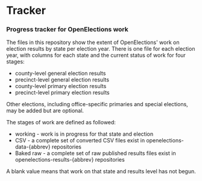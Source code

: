 # Tracker
### Progress tracker for OpenElections work

The files in this repository show the extent of OpenElections' work on election results by state per election year. There is one file for each election year, with columns for each state and the current status of work for four stages:

* county-level general election results
* precinct-level general election results
* county-level primary election results
* precinct-level primary election results

Other elections, including office-specific primaries and special elections, may be added but are optional.

The stages of work are defined as followed:

* working - work is in progress for that state and election
* CSV - a complete set of converted CSV files exist in openelections-data-{abbrev} repositories
* Baked raw - a complete set of raw published results files exist in openelections-results-{abbrev} repositories

A blank value means that work on that state and results level has not begun.
